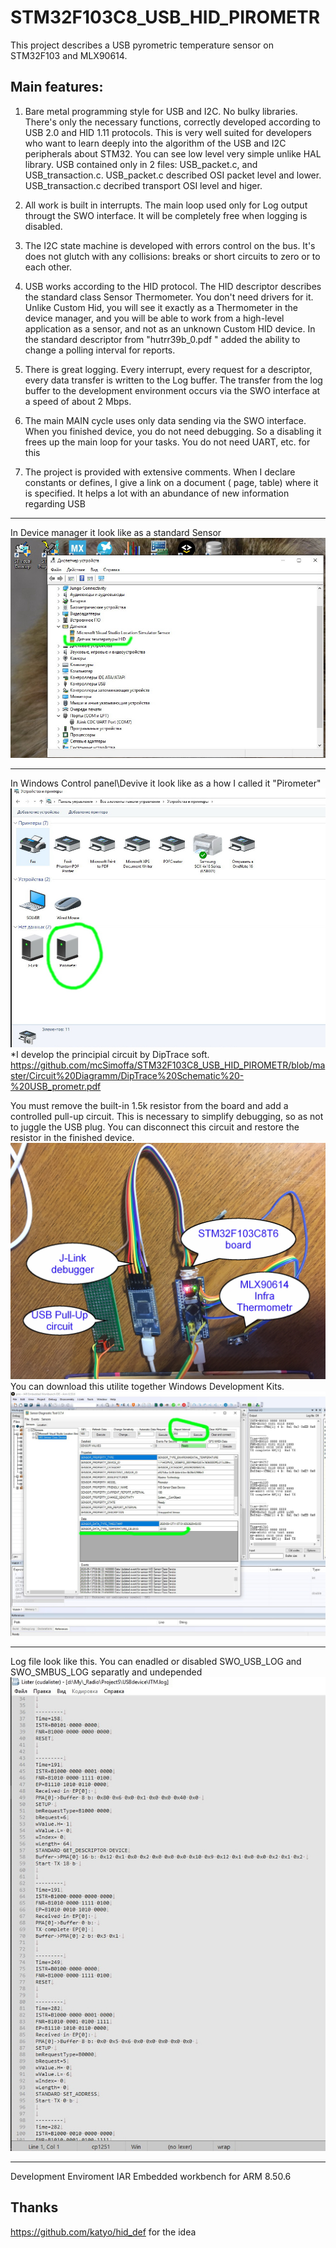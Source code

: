 # STM32F103C8_USB_HID_PIROMETR
This project describes a USB pyrometric temperature sensor on STM32F103 and MLX90614.
## Main features:
1. Bare metal programming style for USB and I2C. No bulky libraries. There's only the necessary functions, correctly developed according to USB 2.0 and HID 1.11 protocols.
This is very well suited for developers who want to learn deeply into the algorithm of the USB and I2C  peripherals about STM32. You can see low level very simple unlike HAL library. USB contained only in 2 files: USB_packet.c, and USB_transaction.c. USB_packet.c described OSI packet level and lower. USB_transaction.c decribed transport OSI level and higer.

2. All work is built in interrupts. The main loop used only for Log output througt the SWO interface.  It will be completely free when logging is disabled.

3. The  I2C state machine is developed with errors control on the bus. It's does not glutch with any collisions: breaks or short circuits to zero or to each other.

4. USB works according to the HID protocol. The HID descriptor describes the standard class Sensor Thermometer. You don't need drivers for it. Unlike Custom Hid, you will see it  exactly as a Thermometer in the device manager, and you will be able to work from a high-level application  as a sensor, and not as an unknown Custom HID device. In the standard descriptor from "hutrr39b_0.pdf " added the ability to change a polling interval for reports.

5. There is great logging. Every interrupt, every request for a descriptor, every data transfer is written to the Log buffer. The transfer from the log buffer to the development environment occurs via the SWO interface at a speed of about 2 Mbps.


6. The main MAIN cycle uses only data sending via the SWO interface. When you finished device, you do not need debugging. So a disabling it frees up the main loop for your tasks. You do not need UART, etc. for this

7. The project is provided with extensive comments. When I declare constants or defines,  I give a link on a document ( page, table) where it is specified. It helps a lot with an abundance of new information regarding USB
***
In Device manager it look like as a standard Sensor
![how it look like in windows Device manager](https://github.com/mcSimoffa/STM32F103C8_USB_HID_PIROMETR/blob/master/photos/Temperature%20Sensor.jpg)
***
In Windows Control panel\Devive it look like as a how I called it "Pirometer"
![how it look like in windows Devices](https://github.com/mcSimoffa/STM32F103C8_USB_HID_PIROMETR/blob/master/photos/Device.jpg)
*I develop the principial circuit by DipTrace soft. 
https://github.com/mcSimoffa/STM32F103C8_USB_HID_PIROMETR/blob/master/Circuit%20Diagramm/DipTrace%20Schematic%20-%20USB_prometr.pdf

You must remove the built-in 1.5k resistor from the board and add a controlled pull-up circuit. This is necessary to simplify debugging, so as not to juggle the USB plug.
You can disconnect this circuit and restore the resistor in the finished device.
![how prototype look like](https://github.com/mcSimoffa/STM32F103C8_USB_HID_PIROMETR/blob/master/photos/IMG_3338.JPG)
You can download this utilite together Windows Development Kits. 
![the diagnostic utility sees my device like this](https://github.com/mcSimoffa/STM32F103C8_USB_HID_PIROMETR/blob/master/photos/SensorToolDiagnostic.jpg)
***
Log file look like this. You can  enadled or disabled SWO_USB_LOG and SWO_SMBUS_LOG separatly and undepended
![the Log information look like this](https://github.com/mcSimoffa/STM32F103C8_USB_HID_PIROMETR/blob/master/photos/log.jpg)
***
Development Enviroment  IAR Embedded workbench for ARM 8.50.6
## Thanks 
https://github.com/katyo/hid_def 
for the idea
